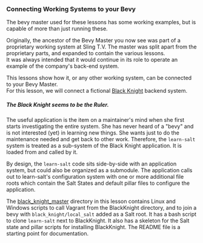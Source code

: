 ### Connecting Working Systems to your Bevy

The bevy master used for these lessons has some working examples,
but is capable of more than just running these.  

Originally, the ancestor of the Bevy Master you now see was
part of a proprietary working system at Sling T.V. 
The master was split apart from the proprietary parts, and expanded
to contain the various lessons.  
It was always intended that it would continue in its role
to operate an example of the company's back-end system.

This lessons show how it, or any other working system,
can be connected to your Bevy Master.  
For this lesson, we will connect a fictional [Black Knight](https://www.youtube.com/watch?v=dhRUe-gz690)
backend system.

##### The _Black Knight_ seems to be the Ruler.

The useful application is the item on a maintainer's mind
when she first starts investigating the entire system.
She has never heard of a "bevy" and is not interested (yet)
in learning new things. She wants just to do the maintenance needed and
get back to other work. 
Therefore, the `learn-salt` system is treated as a sub-system
of the Black Knight application.  It is loaded from and called by it.

By design, the `learn-salt` code sits side-by-side with an application system,
but could also be organized as a submodule. 
The application calls out to learn-salt's configuration system with
one or more additional file roots which contain the Salt States
and default pillar files to configure the application.

The [black_knight_master](black_knight_master/README.md) directory in this lesson
contains Linux and Windows scripts to call Vagrant from the BlackKnight
directory, and to join a bevy with `black_knight/local_salt` added as a Salt root.
It has a bash script to clone `learn-salt` next to BlackKnight.
It also has a skeleton for the Salt state and pillar scripts for installing BlackKnight.
The README file is a starting point for documentation.
